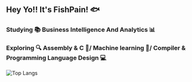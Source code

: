 ## Hey Yo!! It's FishPain! 🐟
### Studying 📚 Business Intelligence And Analytics 📊
### Exploring 🔍 Assembly & C 👾/ Machine learning 🤖/ Compiler & Programming Language Design 💻

![Top Langs](https://github-readme-stats.vercel.app/api/top-langs/?username=FishPain&show_icons=true&hide_border=true&theme=tokyonight&layout=compact)
